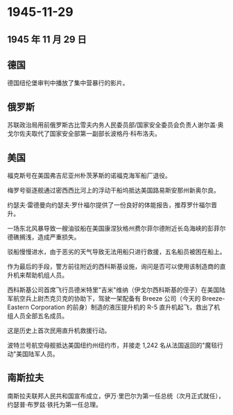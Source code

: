 # 1945-11-29

## 1945 年 11 月 29 日

## 德国

德国纽伦堡审判中播放了集中营暴行的影片。

## 俄罗斯

苏联政治局用前俄罗斯古比雪夫内务人民委员部/国家安全委员会负责人谢尔盖·奥戈尔佐夫取代了国家安全部第一副部长波格丹·科布洛夫。

## 美国

福克斯号在美国弗吉尼亚州朴茨茅斯的诺福克海军船厂退役。

梅罗号驱逐舰通过密西西比河上的浮动干船坞抵达美国路易斯安那州新奥尔良。

约瑟夫·雷德曼向约瑟夫·罗什福尔提供了一份良好的体能报告，推荐罗什福尔晋升。

一场东北风暴导致一艘油驳船在美国康涅狄格州费尔菲尔德附近长岛海峡的彭菲尔德礁搁浅，造成严重损失。

驳船慢慢进水，由于恶劣的天气导致无法用船只进行救援，五名船员被困在船上。

作为最后的手段，警方前往附近的西科斯基设施，询问是否可以使用该制造商的直升机来帮助机组人员。

西科斯基公司首席飞行员德米特里"吉米"维纳（伊戈尔西科斯基的侄子）在美国陆军航空兵上尉杰克贝克的协助下，驾驶一架配备有
Breeze 公司（今天的 Breeze-Eastern Corporation
的前身）制造的液压提升机的 R-5 直升机起飞，救出了机组人员全部五名成员。

这是历史上首次民用直升机救援行动。

波特兰号航空母舰抵达美国纽约州纽约市，并接走 1,242
名从法国返回的"魔毯行动"美国陆军人员。

## 南斯拉夫

南斯拉夫联邦人民共和国宣布成立，伊万·里巴尔为第一任总统（次月正式就任），约瑟普·布罗兹·铁托为第一任总理。

